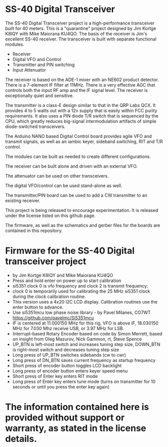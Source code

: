 # SS-40 Digital Transceiver
The SS-40 Digital Transceiver project is a high-performance transceiver built for 40 meters.
This is a "quarantine" project designed by Jim Kortge K8IQY with Mike Maiorana KU4QO.
The basis of the receiver is Jim's excellent SS-40 receiver. 
The transceiver is built with separate functional modules. 
* Receiver
* Digital VFO and Control
* Transmitter and PIN switching
* Input Attenuator

The receiver is based on the ADE-1 mixer with an NE602 product detector. There is a 7-element IF filter at 11MHz. 
There is a very effective AGC that controls both the input RF amp and the IF signal level. The receiver is exceptionally quiet and sensitive.

The transmitter is a class-E design similar to that in the QRP Labs QCX. It provides 4 to 5 watts out with a 12v supply that is easily within FCC purity requirements. It also uses a PIN diode T/R switch that is sequenced by the CPU, which greatly reduces big-signal intermodulation artifacts of simple diode-switched transceivers.

The Arduino NANO based Digital Control board provides agile VFO and transmit signals, as well as an iambic keyer, sideband switching, RIT and T/R control.

The modules can be built as needed to create different configurations.

The receiver can be built alone and driven with an external VFO.

The attenuator can be used on other transceivers.

The digital VFO/control can be used stand-alone as well.

The transmitter/PIN board can be used to add a CW transmitter to an existing receiver.

This project is being released to encourage experimentation. It is released under the license listed on this github page. 

The firmware, as well as the schematics and gerber files for the boards are contained in this repository.

# Firmware for the SS-40 Digital transceiver project
* by Jim Kortge K8IQY and Mike Maiorana KU4QO
* Press and hold enter on power up to start calibration
* si5351 clock 0 is vfo frequency and clock 2 is transmit frequency;  
* clock 0 is temporarily used for calibrating the 25 MHz si5351 clock during the clock calibration routine.
* This version uses a 4x20 I2C LCD display.  Calibration routines use the enter button to advance.
* Use si5351mcu low phase noise library - by Pavel Milanes, CO7WT https://github.com/pavelmc/Si5351mcu
* IF is centered at 11.000150 MHz for this rig, VFO is above IF, 18.030150 MHz for 7.030 Mhz receive USB, or 3.97 MHz for LSB.
* Interrupt-based Rotary Encoder based on code by Simon Merrett, based on insight from Oleg Mazurov, Nick Gammon, rt, Steve Spence
* UP_BTN is left-most switch and increases tuning step size, DOWN_BTN is right-most switch and decreases tuning step size
* Long press of UP_BTN switches sidebands (cw to cwr)
* Long press of DN_BTN saves current frequency as startup frequency
* Short press of encoder button toggles LCD backlight
* Long press of encoder button enters keyer speed menu
* Short press of Enter key enters RIT mode
* Long press of Enter key enters tune mode (turns on transmitter for 10 seconds or until you press the enter key again)              

# The information contained here is provided without support or warranty, as stated in the license details.
